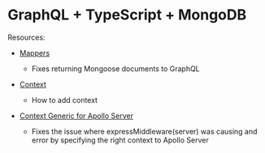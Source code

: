 # GraphQL + TypeScript + MongoDB

Resources:

- [Mappers](https://the-guild.dev/graphql/codegen/plugins/typescript/typescript-resolvers#mappers---overwrite-parents-and-resolved-values)

  - Fixes returning Mongoose documents to GraphQL

- [Context](https://www.apollographql.com/docs/apollo-server/integrations/building-integrations/#overviews)

  - How to add context

- [Context Generic for Apollo Server](https://github.com/apollographql/apollo-server/commit/d1b5b6abffdaa0440c7e95aa598a5d5a37b7066a)
  - Fixes the issue where expressMiddleware(server) was causing and error by specifying the right context to Apollo Server
